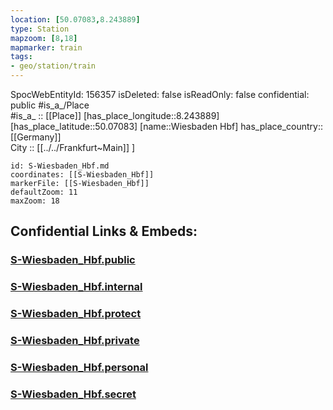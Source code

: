 ```yaml
---
location: [50.07083,8.243889] 
type: Station 
mapzoom: [8,18] 
mapmarker: train 
tags:
- geo/station/train
---
```

SpocWebEntityId: 156357
isDeleted: false
isReadOnly: false
confidential: public
#is_a_/Place  
#is_a_ :: [[Place]] 
[has_place_longitude::8.243889] 
[has_place_latitude::50.07083] 
[name::Wiesbaden Hbf] 
has_place_country:: [[Germany]]  
City :: [[../../Frankfurt~Main]] ] 


```leaflet
id: S-Wiesbaden_Hbf.md
coordinates: [[S-Wiesbaden_Hbf]] 
markerFile: [[S-Wiesbaden_Hbf]] 
defaultZoom: 11 
maxZoom: 18
```


## Confidential Links & Embeds: 

### [S-Wiesbaden_Hbf.public](/_public/\Earth\Continent\Europe\Europe~Central\Germany\Germany~West\Hessen\counties~Hessen\Frankfurt~Main\Stations-FFM~SS-Wiesbaden_Hbf.public.md) 

### [S-Wiesbaden_Hbf.internal](/_internal/\Earth\Continent\Europe\Europe~Central\Germany\Germany~West\Hessen\counties~Hessen\Frankfurt~Main\Stations-FFM~SS-Wiesbaden_Hbf.internal.md) 

### [S-Wiesbaden_Hbf.protect](/_protect/\Earth\Continent\Europe\Europe~Central\Germany\Germany~West\Hessen\counties~Hessen\Frankfurt~Main\Stations-FFM~SS-Wiesbaden_Hbf.protect.md) 

### [S-Wiesbaden_Hbf.private](/_private/\Earth\Continent\Europe\Europe~Central\Germany\Germany~West\Hessen\counties~Hessen\Frankfurt~Main\Stations-FFM~SS-Wiesbaden_Hbf.private.md) 

### [S-Wiesbaden_Hbf.personal](/_personal/\Earth\Continent\Europe\Europe~Central\Germany\Germany~West\Hessen\counties~Hessen\Frankfurt~Main\Stations-FFM~SS-Wiesbaden_Hbf.personal.md) 

### [S-Wiesbaden_Hbf.secret](/_secret/\Earth\Continent\Europe\Europe~Central\Germany\Germany~West\Hessen\counties~Hessen\Frankfurt~Main\Stations-FFM~SS-Wiesbaden_Hbf.secret.md)

